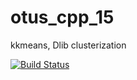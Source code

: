 # otus_cpp_15
kkmeans, Dlib clusterization

[![Build Status](https://travis-ci.org/evgenykol/otus_cpp_15.svg?branch=master)](https://travis-ci.org/evgenykol/otus_cpp_15)